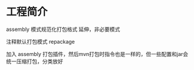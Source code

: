# 工程简介

assembly 模式规范化打包格式 延伸，非必要模式

注释默认打包模式 repackage

加入 assembly 打包插件，然后mvn打包时指令也是一样的，但一些配置和jar会统一压缩打包，分类放好


